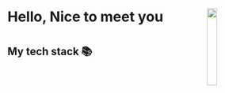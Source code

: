 <h1>Hello, Nice to meet you <img align="right" src="https://user-images.githubusercontent.com/73818206/165729401-b2c26fc7-ebe5-49ea-9b8c-d196f4c7d587.JPG" height="20%" width="20%"><h1><h2> My tech stack 📚 </h2>
